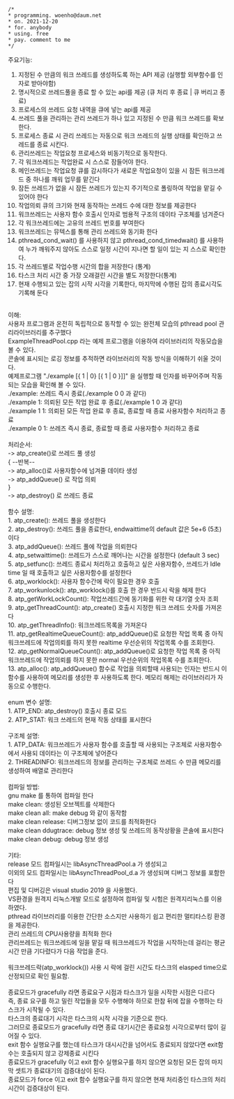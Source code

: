 ```
/*
* programming. woenho@daum.net
* on. 2021-12-20
* for. anybody
* using. free
* pay. comment to me
*/
```

주요기능:<br />
1. 지정된 수 만큼의 워크 쓰레드를 생성하도록 하는 API 제공 (실행할 외부함수를 인자로 받아야함)<br />
2. 명시적으로 쓰레드풀을 종료 할 수 있는 api를 제공 (큐 처리 후 종료 | 큐 버리고 종료)<br />
3. 프로세스의 쓰레드 요청 내역을 큐에 넣는 api를 제공<br />
4. 쓰레드 풀을 관리하는 관리 쓰레드가 하나 있고 지정된 수 만큼 워크 쓰레드를 확보한다.<br />
5. 프로세스 종료 시 관리 쓰레드는 자동으로 워크 쓰레드의 실행 상태를 확인하고 쓰레드를 종료 시킨다.<br />
6. 관리쓰레드는 작업요청 프로세스와 비동기적으로 동작한다.<br />
7. 각 워크쓰레드는 작업완료 시 스스로 잠들어야 한다.<br />
8. 메인쓰레드는 작업요청 큐를 감시하다가 새로운 작업요청이 있을 시 잠든 워크쓰레드 중 하나를 깨워 업무를 맡긴다<br />
9. 잠든 쓰레드가 없을 시 잠든 쓰레드가 있는지 주기적으로 폴링하여 작업을 맡길 수 있어야 한다<br />
10. 작업의뢰 큐의 크기와 현재 동작하는 쓰레드 수에 대한 정보를 제공한다<br />
11. 워크쓰레드는 사용자 함수 호출시 인자로 범용적 구조의 데이타 구조체를 넘겨준다<br />
12. 각 워크쓰레드에는 고유의 쓰레드 번호를 부여한다<br />
13. 워크쓰레드는 뮤텍스를 통해 관리 쓰레드와 동기화 한다<br />
14. pthread_cond_wait() 를 사용하지 않고 pthread_cond_timedwait() 를 사용하여 누가 깨워주지 않아도 스스로 일정 시간이 지나면 할 일이 있는 지 스스로 확인한다.<br />
15. 각 쓰레드별로 작업수행 시간의 합을 저장한다 (통계)<br />
16. 타스크 처리 시간 중 가장 오래걸린 시간을 별도 저장한다(통계)<br />
17. 현재 수행되고 있는 잡의 시작 시각을 기록한다, 마지막에 수행된 잡의 종료시각도 기록해 둔다<br />
<br />
이해:<br />
사용자 프로그램과 온전히 독립적으로 동작할 수 있는 완전체 모습의 pthread pool 관리라이브러리를 추구했다<br />
ExampleThreadPool.cpp 라는 예제 프로그램을 이용하여 라이브러리의 작동모습을 볼 수 있다.<br />
콘솔에 표시되는 로깅 정보를 추적하면 라이브러리의 작동 방식을 이해하기 쉬울 것이다.<br />
예제프로그램 "./example [{ 1 | 0} [{ 1 | 0 }]]" 을 실행할 때 인자를 바꾸어주며 작동 되는 모습을 확인해 볼 수 있다.<br />
./example: 쓰레드 즉시 종료(./example 0 0 과 같다)<br />
./example 1: 의뢰된 모든 작업 완료 후 종료(./example 1 0 과 같다)<br />
./example 1 1: 의뢰된 모든 작업 완료 후 종료, 종료할 때 종료 사용자함수 처리하고 종료<br />
./example 0 1: 쓰레즈 즉시 종료, 종료할 때 종료 사용자함수 처리하고 종료<br />
<br />
처리순서:<br />
-> atp_create()로 쓰레드 풀 생성 <br />
	{	--반복--<br />
		-> atp_alloc()로 사용자함수에 넘겨줄 데이타 생성<br />
		-> atp_addQueue() 로 작업 의뢰<br />
	}<br />
-> atp_destroy() 로 쓰레드 종료<br />
<br />
함수 설명:<br />
1. atp_create(): 쓰레드 풀을 생성한다<br />
2. atp_destroy(): 쓰레드 풀을 종료한다, endwaittime의 default 값은 5e+6 (5초) 이다<br />
3. atp_addQueue(): 쓰레드 풀에 작업을 의뢰한다<br />
4. atp_setwaittime(): 쓰레드가 스스로 깨어나는 시간을 설정한다 (default 3 sec)<br />
5. atp_setfunc(): 쓰레드 종료시 처리하고 호출하고 싶은 사용자함수, 쓰레드가 Idle time 일 때 호출하고 싶은 사용자함수를 설정한다<br />
6. atp_worklock(): 사용자 함수간에 락이 필요한 경우 호출<br />
7. atp_workunlock(): atp_worklock()를 호출 한 경우 반드시 락을 해제 한다<br />
8. atp_getWorkLockCount():	작업쓰레드간에 동기화를 위한 락 대기열 숫자 조회<br />
9. atp_getThreadCount(): atp_create() 호출시 지정한 워크 쓰레드 숫자를 가져온다<br />
10. atp_getThreadInfo(): 워크쓰레드목록을 가져온다<br />
11. atp_getRealtimeQueueCount(): atp_addQueue()로 요청한 작업 목록 중 아직 워크쓰레드에 작업의뢰를 하지 못한 realtime 우선순위의 작업목록 수를 조회한다.<br />
12. atp_getNormalQueueCount(): atp_addQueue()로 요청한 작업 목록 중 아직 워크쓰레드에 작업의뢰를 하지 못한 normal 우선순위의 작업목록 수를 조회한다.<br />
13. atp_alloc(): atp_addQueue() 함수로 작업을 의뢰할때 사용되는 인자는 반드시 이 함수를 사용하여 메모리를 생성한 후 사용하도록 한다. 메모리 해제는 라이브러리가 자동으로 수행한다.<br />
<br />
enum 변수 설명:<br />
1. ATP_END: atp_destroy() 호출시 종료 모드<br />
2. ATP_STAT: 워크 쓰레드의 현재 작동 상태를 표시한다<br />
<br />
구조체 설명:<br />
1. ATP_DATA: 워크쓰레드가 사용자 함수를 호출할 때 사용되는 구조체로 사용자함수에서 사용되 데이타는 이 구조체에 넣어준다<br />
2. THREADINFO: 워크쓰레드의 정보를 관리하는 구조체로 쓰레드 수 만큼 메모리를 생성하여 배열로 관리한다<br />
<br />
컴파일 방법:<br />
gnu make 를 통하여 컴파일 한다<br />
make clean: 생성된 오브젝트를 삭제한다<br />
make clean all: make debug 와 같이 동작함<br />
make clean release: 디버그정보 없이 코드를 최적화한다<br />
make clean ddugtrace: debug 정보 생성 및 쓰레드의 동작상황을 콘솔에 표시한다<br />
make clean debug: debug 정보 생성<br />
<br />
기타:<br />
release 모드 컴파일시는 libAsyncThreadPool.a 가 생성되고<br />
이외의 모드 컴파일시는 libAsyncThreadPool_d.a 가 생성되며 디버그 정보를 포함한다<br />
편집 및 디버깅은 visual studio 2019 을 사용했다.<br />
VS환경을 원격지 리눅스개발 모드로 설정하여 컴파일 및 시험은 원격지리눅스를 이용하였다.<br />
pthread 라이브러리를 이용한 간단한 소스지만 사용하기 쉽고 편리한 멀티타스킹 환경을 제공한다.<br />
관리 쓰레드의 CPU사용량을 최적화 한다<br />
관리쓰레드는 워크쓰레드에 일을 맡길 때 워크쓰레드가 작업을 시작하는데 걸리는 평균시간 만큼 기다렸다가 다음 작업을 준다.<br />
<br />
워크쓰레드락(atp_worklock()) 사용 시 락에 걸린 시간도 타스크의 elasped time으로 산정되므로 확인 필요함.<br />
<br />
종료모드가  gracefully 라면 종료요구 시점과 타스크가 일을 시작한 시점은 다르다<br />
즉, 종료 요구를 하고 밀린 작업들을 모두 수행해야 하므로 한참 뒤에 잡을 수행하는 타스크가 시작될 수 있다.<br />
타스크의 종료대기 시각은 타스크의 시작 시각을 기준으로 한다.<br />
그러므로 종료모드가  gracefully 라면 종료 대기시간은 종료요청 시각으로부터 많이 길어질 수 있다.<br />
exit 함수 실행요구를 했는데 타스크가 대시시간을 넘어서도 종료되지 않았다면 exit함수는 호출되지 않고 강제종료 시킨다<br />
종료모드가  gracefully 이고 exit 함수 실행요구를 하지 않으면 요청된 모든 잡의 마지막 셋트가 종료대기의 검증대상이 된다.<br />
종료모드가  force 이고 exit 함수 실행요구를 하지 않으면 현재 처리중인 타스크의 처리시간이 검증대상이 된다.<br />
<br />